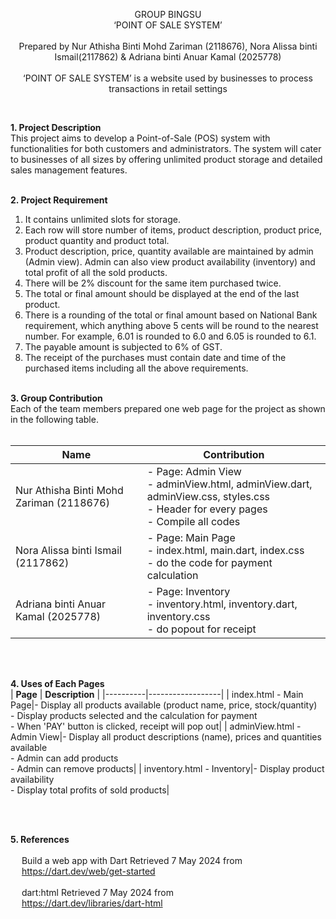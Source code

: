 <p align="center">
GROUP BINGSU
  <br>‘POINT OF SALE SYSTEM’<br><br>
Prepared by Nur Athisha Binti Mohd Zariman (2118676), Nora Alissa binti Ismail(2117862) & Adriana binti Anuar Kamal (2025778)<br><br>
  ‘POINT OF SALE SYSTEM’ is a website used by businesses to process transactions in retail settings

</p><br>

**1. Project Description**
<br>
          This project aims to develop a Point-of-Sale (POS) system with functionalities for both customers and administrators. The system will cater to businesses of all sizes by offering unlimited product storage and detailed sales management features.
<br><br>

**2. Project Requirement**
<br>
1. It contains unlimited slots for storage. <br>
2. Each row will store number of items, product description,
product price, product quantity and product total.
3. Product description, price, quantity available are maintained
by admin (Admin view). Admin can also view product
availability (inventory) and total profit of all the sold products.
4. There will be 2% discount for the same item purchased twice.
5. The total or final amount should be displayed at the end of the
last product.
6. There is a rounding of the total or final amount based on
National Bank requirement, which anything above 5 cents will
be round to the nearest number. For example, 6.01 is rounded
to 6.0 and 6.05 is rounded to 6.1.
7. The payable amount is subjected to 6% of GST.
8. The receipt of the purchases must contain date and time of
the purchased items including all the above requirements.<br><br>

**3. Group Contribution**
<br>
Each of the team members prepared one web page for the project as shown in the following table. <br><br>

| **Name** | **Contribution** |
|----------|------------------|
| Nur Athisha Binti Mohd Zariman (2118676)|- Page: Admin View <br> - adminView.html, adminView.dart, adminView.css, styles.css <br> - Header for every pages <br> - Compile all codes|
| Nora Alissa binti Ismail (2117862)|- Page: Main Page <br> - index.html, main.dart, index.css <br> - do the code for payment calculation|
| Adriana binti Anuar Kamal (2025778)|- Page: Inventory <br> - inventory.html, inventory.dart, inventory.css <br> - do popout for receipt|

<br><br>

**4. Uses of Each Pages**
<br>
| **Page** | **Description** |
|----------|------------------|
| index.html - Main Page|- Display all products available (product name, price, stock/quantity) <br> - Display products selected and the calculation for payment <br> - When 'PAY' button is clicked, receipt will pop out|
| adminView.html - Admin View|- Display all product descriptions (name), prices and quantities available <br> - Admin can add products <br> - Admin can remove products|
| inventory.html - Inventory|- Display product availability <br> - Display total profits of sold products|

<br><br>


**5. References**
<br><br>
&emsp; Build a web app with Dart Retrieved 7 May 2024 from <br> &emsp; https://dart.dev/web/get-started
<br><br>
&emsp; dart:html Retrieved 7 May 2024 from <br> &emsp; https://dart.dev/libraries/dart-html
<br><br>



